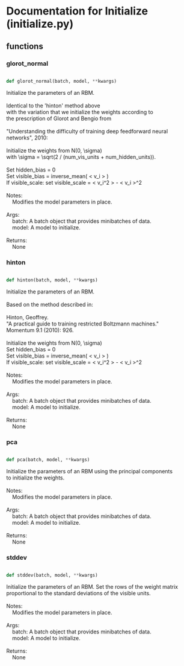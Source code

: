 # Documentation for Initialize (initialize.py)

## functions

### glorot\_normal
```py

def glorot_normal(batch, model, **kwargs)

```



Initialize the parameters of an RBM.<br /><br />Identical to the 'hinton' method above<br />with the variation that we initialize the weights according to<br />the prescription of Glorot and Bengio from<br /><br />"Understanding the difficulty of training deep feedforward neural networks", 2010:<br /><br />Initialize the weights from N(0, \sigma)<br />with \sigma = \sqrt(2 / (num_vis_units + num_hidden_units)).<br /><br />Set hidden_bias = 0<br />Set visible_bias = inverse_mean( \< v_i \> )<br />If visible_scale: set visible_scale = \< v_i^2 \> - \< v_i \>^2<br /><br />Notes:<br />&nbsp;&nbsp;&nbsp;&nbsp;Modifies the model parameters in place.<br /><br />Args:<br />&nbsp;&nbsp;&nbsp;&nbsp;batch: A batch object that provides minibatches of data.<br />&nbsp;&nbsp;&nbsp;&nbsp;model: A model to initialize.<br /><br />Returns:<br />&nbsp;&nbsp;&nbsp;&nbsp;None


### hinton
```py

def hinton(batch, model, **kwargs)

```



Initialize the parameters of an RBM.<br /><br />Based on the method described in:<br /><br />Hinton, Geoffrey.<br />"A practical guide to training restricted Boltzmann machines."<br />Momentum 9.1 (2010): 926.<br /><br />Initialize the weights from N(0, \sigma)<br />Set hidden_bias = 0<br />Set visible_bias = inverse_mean( \< v_i \> )<br />If visible_scale: set visible_scale = \< v_i^2 \> - \< v_i \>^2<br /><br />Notes:<br />&nbsp;&nbsp;&nbsp;&nbsp;Modifies the model parameters in place.<br /><br />Args:<br />&nbsp;&nbsp;&nbsp;&nbsp;batch: A batch object that provides minibatches of data.<br />&nbsp;&nbsp;&nbsp;&nbsp;model: A model to initialize.<br /><br />Returns:<br />&nbsp;&nbsp;&nbsp;&nbsp;None


### pca
```py

def pca(batch, model, **kwargs)

```



Initialize the parameters of an RBM using the principal components<br />to initialize the weights.<br /><br />Notes:<br />&nbsp;&nbsp;&nbsp;&nbsp;Modifies the model parameters in place.<br /><br />Args:<br />&nbsp;&nbsp;&nbsp;&nbsp;batch: A batch object that provides minibatches of data.<br />&nbsp;&nbsp;&nbsp;&nbsp;model: A model to initialize.<br /><br />Returns:<br />&nbsp;&nbsp;&nbsp;&nbsp;None


### stddev
```py

def stddev(batch, model, **kwargs)

```



Initialize the parameters of an RBM. Set the rows of the weight matrix<br />proportional to the standard deviations of the visible units.<br /><br />Notes:<br />&nbsp;&nbsp;&nbsp;&nbsp;Modifies the model parameters in place.<br /><br />Args:<br />&nbsp;&nbsp;&nbsp;&nbsp;batch: A batch object that provides minibatches of data.<br />&nbsp;&nbsp;&nbsp;&nbsp;model: A model to initialize.<br /><br />Returns:<br />&nbsp;&nbsp;&nbsp;&nbsp;None

